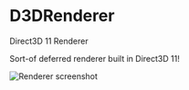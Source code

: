 # D3DRenderer
Direct3D 11 Renderer

Sort-of deferred renderer built in Direct3D 11!

![Renderer screenshot](https://i.gyazo.com/86c6e5e3ad05299b1991ea7fa13647d0.png)

